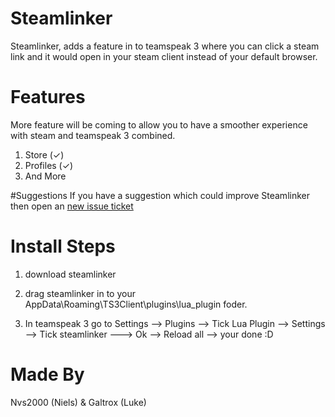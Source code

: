 # Steamlinker
Steamlinker, adds a feature in to teamspeak 3 where you can click a steam link and it would open in your steam client instead of your default browser. 

# Features
More feature will be coming to allow you to have a smoother experience with steam and teamspeak 3 combined.

1. Store (✓)
2. Profiles (✓)
3. And More

#Suggestions
If you have a suggestion which could improve Steamlinker then open an [new issue ticket](https://github.com/Galtrox/Steamlinker/issues)


# Install Steps

1. download steamlinker

2. drag steamlinker in to your AppData\Roaming\TS3Client\plugins\lua_plugin foder.

3. In teamspeak 3 go to Settings --> Plugins --> Tick Lua Plugin --> Settings --> Tick steamlinker ---> Ok --> Reload all --> your done :D


# Made By
Nvs2000 (Niels) & Galtrox (Luke)
